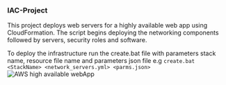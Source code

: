 ### IAC-Project 
This project deploys web servers for a highly available web app using CloudFormation. The script begins deploying the networking components followed by servers, security roles and software.

To deploy the infrastructure run the create.bat file with parameters stack name, resource file name and parameters json file
e.g 
```create.bat <StackName> <network_servers.yml> <parms.json>```
![AWS high available webApp](https://github.com/jatink1984/IAC-Project/blob/master/IAC-project-images/IAC-diagram.PNG)
